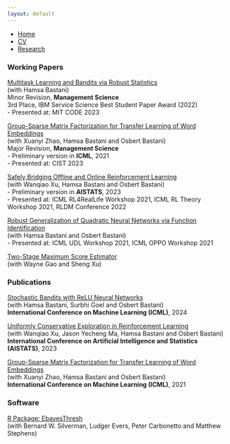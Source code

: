 ```yaml
---
layout: default
---
```


<ul class='menu'>
<li><a cla href="./">Home</a></li>
<li><a href="./CV.pdf">CV</a></li>
<li><a href="./research.html">Research</a></li>
</ul>

<div>
<h3>Working Papers</h3>

<p><a href="./research/rmbandit.pdf">Multitask Learning and Bandits via Robust Statistics</a><br>
(with Hamsa Bastani)<br>
Minor Revision, <b>Management Science</b><br>
<span class='award'>3rd Place, IBM Service Science Best Student Paper Award (2022)</span><br>
- Presented at: MIT CODE 2023</p>

<p><a href="./research/grouptl.pdf">Group-Sparse Matrix Factorization for Transfer Learning of Word Embeddings</a><br>
(with Xuanyi Zhao, Hamsa Bastani and Osbert Bastani)<br>
Major Revision, <b>Management Science</b><br>
- Preliminary version in <b>ICML</b>, 2021<br>
- Presented at: CIST 2023</p>

<p><a href="https://arxiv.org/abs/2110.13060">Safely Bridging Offline and Online Reinforcement Learning</a><br>
(with Wanqiao Xu, Hamsa Bastani and Osbert Bastani)<br>
- Preliminary version in <b>AISTATS</b>, 2023<br>
- Presented at: ICML RL4RealLife Workshop 2021, ICML RL Theory Workshop 2021, RLDM Conference 2022</p>

<p><a href="https://arxiv.org/abs/2109.10935">Robust Generalization of Quadratic Neural Networks via Function Identification</a><br>
(with Hamsa Bastani and Osbert Bastani)<br>
- Presented at: ICML UDL Workshop 2021, ICML OPPO Workshop 2021</p>

<p><a href="https://arxiv.org/abs/2009.02854v4">Two-Stage Maximum Score Estimator</a><br>
(with Wayne Gao and Sheng Xu)</p>

<h3>Publications</h3>

<p><a href="">Stochastic Bandits with ReLU Neural Networks</a><br>
(with Hamsa Bastani, Surbhi Goel and Osbert Bastani)<br>
<b>International Conference on Machine Learning (ICML)</b>, 2024</p>

<p><a href="https://proceedings.mlr.press/v206/xu23j.html">Uniformly Conservative Exploration in Reinforcement Learning</a><br>
(with Wanqiao Xu, Jason Yecheng Ma, Hamsa Bastani and Osbert Bastani)<br>
<b>International Conference on Artificial Intelligence and Statistics (AISTATS)</b>, 2023</p>

<p><a href="http://proceedings.mlr.press/v139/xu21l.html">Group-Sparse Matrix Factorization for Transfer Learning of Word Embeddings</a><br>
(with Xuanyi Zhao, Hamsa Bastani and Osbert Bastani)<br>
<b>International Conference on Machine Learning (ICML)</b>, 2021</p>

<h3>Software</h3>

<p><a href="https://github.com/stephenslab/EbayesThresh">R Package: EbayesThresh</a><br>
(with Bernard W. Silverman, Ludger Evers, Peter Carbonetto and Matthew Stephens)<br></p>
</div>

